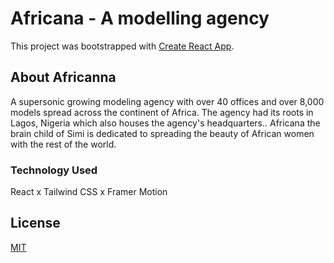 # Africana - A modelling agency

This project was bootstrapped with [Create React App](https://github.com/facebook/create-react-app).

## About Africanna

A supersonic growing modeling agency with over 40 offices and over 8,000 models spread across the continent of Africa. The agency had its roots in Lagos, Nigeria which also houses the agency's headquarters.. Africana the brain child of Simi is dedicated to spreading the beauty of African women with the rest of the world.

### Technology Used
React x Tailwind CSS x Framer Motion

## License
[MIT](https://choosealicense.com/licenses/mit/)
